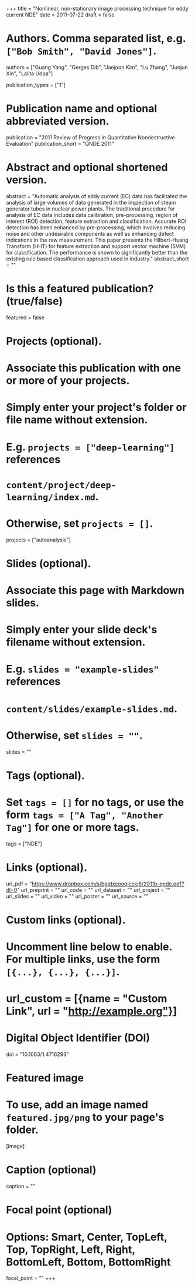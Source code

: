 +++
title = "Nonlinear, non-stationary image processing technique for eddy current NDE"
date = 2011-07-22
draft = false

# Authors. Comma separated list, e.g. `["Bob Smith", "David Jones"]`.
authors = ["Guang Yang", "Gerges Dib", "Jaejoon Kim", "Lu Zhang", "Junjun Xin", "Lalita Udpa"]

publication_types = ["1"]

# Publication name and optional abbreviated version.
publication = "2011 Review of Progress in Quantitative Nondestructive Evaluation"
publication_short = "QNDE 2011"

# Abstract and optional shortened version.
abstract = "Automatic analysis of eddy current (EC) data has facilitated the analysis of large volumes of data generated in the inspection of steam generator tubes in nuclear power plants. The traditional procedure for analysis of EC data includes data calibration, pre-processing, region of interest (ROI) detection, feature extraction and classification. Accurate ROI detection has been enhanced by pre-processing, which involves reducing noise and other undesirable components as well as enhancing defect indications in the raw measurement. This paper presents the Hilbert-Huang Transform (HHT) for feature extraction and support vector machine (SVM) for classification. The performance is shown to significantly better than the existing rule based classification approach used in industry."
abstract_short = ""

# Is this a featured publication? (true/false)
featured = false

# Projects (optional).
#   Associate this publication with one or more of your projects.
#   Simply enter your project's folder or file name without extension.
#   E.g. `projects = ["deep-learning"]` references 
#   `content/project/deep-learning/index.md`.
#   Otherwise, set `projects = []`.
projects = ["autoanalysis"]

# Slides (optional).
#   Associate this page with Markdown slides.
#   Simply enter your slide deck's filename without extension.
#   E.g. `slides = "example-slides"` references 
#   `content/slides/example-slides.md`.
#   Otherwise, set `slides = ""`.
slides = ""

# Tags (optional).
#   Set `tags = []` for no tags, or use the form `tags = ["A Tag", "Another Tag"]` for one or more tags.
tags = ["NDE"]

# Links (optional).
url_pdf = "https://www.dropbox.com/s/bgqtxcooqicekj6/2011b-qnde.pdf?dl=0"
url_preprint = ""
url_code = ""
url_dataset = ""
url_project = ""
url_slides = ""
url_video = ""
url_poster = ""
url_source = ""

# Custom links (optional).
#   Uncomment line below to enable. For multiple links, use the form `[{...}, {...}, {...}]`.
# url_custom = [{name = "Custom Link", url = "http://example.org"}]

# Digital Object Identifier (DOI)
doi = "10.1063/1.4716293"

# Featured image
# To use, add an image named `featured.jpg/png` to your page's folder. 
[image]
  # Caption (optional)
  caption = ""

  # Focal point (optional)
  # Options: Smart, Center, TopLeft, Top, TopRight, Left, Right, BottomLeft, Bottom, BottomRight
  focal_point = ""
+++
